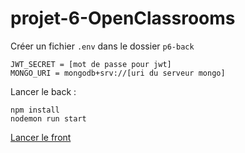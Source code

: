 # projet-6-OpenClassrooms

Créer un fichier `.env` dans le dossier `p6-back`
```env
JWT_SECRET = [mot de passe pour jwt]
MONGO_URI = mongodb+srv://[uri du serveur mongo]
```

Lancer le back : 
```shell
npm install
nodemon run start
```

[Lancer le front](p6-front/README.md)

